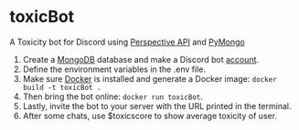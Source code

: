 # toxicBot
A Toxicity bot for Discord using [Perspective API](https://www.perspectiveapi.com/) and [PyMongo](https://github.com/mongodb/mongo-python-driver)  

1. Create a [MongoDB](https://www.mongodb.com/basics/create-database) database and make a Discord bot [account](https://discordpy.readthedocs.io/en/stable/discord.html).
2. Define the environment variables in the .env file.
3. Make sure [Docker](https://docs.docker.com/engine/install/) is installed and generate a Docker image: ```docker build -t toxicBot .```
4. Then bring the bot online: ```docker run toxicBot```.
5. Lastly, invite the bot to your server with the URL printed in the terminal.
6. After some chats, use $toxicscore to show average toxicity of user.
